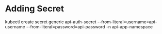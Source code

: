 
# Adding Secret 
kubectl create secret generic api-auth-secret --from-literal=username=api-username --from-literal=password=api-password -n api-app-namespace
